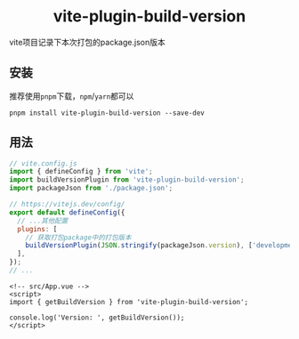 <h1 align="center">vite-plugin-build-version</h1>

vite项目记录下本次打包的package.json版本

## 安装

推荐使用`pnpm`下载，`npm`/`yarn`都可以

```shell
pnpm install vite-plugin-build-version --save-dev
```

## 用法

```js
// vite.config.js
import { defineConfig } from 'vite';
import buildVersionPlugin from 'vite-plugin-build-version';
import packageJson from './package.json';

// https://vitejs.dev/config/
export default defineConfig({
  // ...其他配置
  plugins: [
    // 获取打包package中的打包版本
    buildVersionPlugin(JSON.stringify(packageJson.version), ['development', 'test']),
  ],
});
// ...
```

```vue
<!-- src/App.vue -->
<script>
import { getBuildVersion } from 'vite-plugin-build-version';

console.log('Version: ', getBuildVersion());
</script>
```
